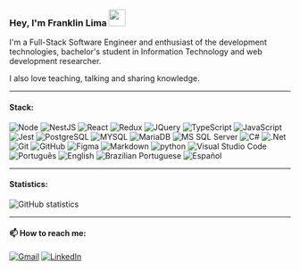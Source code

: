 <!--
### Hi there 👋


**andrfranklin/andrfranklin** is a ✨ _special_ ✨ repository because its `README.md` (this file) appears on your GitHub profile.

Here are some ideas to get you started:

- 🔭 I’m currently working on ...
- 🌱 I’m currently learning ...
- 👯 I’m looking to collaborate on ...
- 🤔 I’m looking for help with ...
- 💬 Ask me about ...
- 📫 How to reach me: ...
- 😄 Pronouns: ...
- ⚡ Fun fact: ...
-->


### Hey, I'm Franklin Lima <img src="https://raw.githubusercontent.com/kaueMarques/kaueMarques/master/hi.gif" width="30px">
I'm a Full-Stack Software Engineer and enthusiast of the development technologies, bachelor's student in Information Technology and web development researcher.

I also love teaching, talking and sharing knowledge.

---
#### Stack:
![Node](https://img.shields.io/badge/-Node.js-white?style=for-the-badge&logo=node.js)
![NestJS](https://img.shields.io/badge/-NestJS-white?style=for-the-badge&logo=nestjs&logoColor=E0234E)
![React](https://img.shields.io/badge/-React-white?style=for-the-badge&logo=react&logoColor=61DAFB)
![Redux](https://img.shields.io/badge/-Redux-white?style=for-the-badge&logo=redux&logoColor=764ABC)
![JQuery](https://img.shields.io/badge/-JQuery-white?style=for-the-badge&logo=jquery&logoColor=0769AD)
![TypeScript](https://img.shields.io/badge/-TypeScript-white?style=for-the-badge&logo=typescript)
![JavaScript](https://img.shields.io/badge/-JavaScript-white?style=for-the-badge&logo=javascript&logoColor=F7DF1E)
![Jest](https://img.shields.io/badge/Jest-white?style=for-the-badge&logo=jest&logoColor=C21325)
![PostgreSQL](https://img.shields.io/badge/-PostgreSQL-white?style=for-the-badge&logo=postgresql)
![MYSQL](https://img.shields.io/badge/-MySQL-white?style=for-the-badge&logo=mysql)
![MariaDB](https://img.shields.io/badge/-MariaDB-white?style=for-the-badge&logo=mariadb&logoColor=003545)
![MS SQL Server](https://img.shields.io/badge/MS%20Sql%20Server-white?style=for-the-badge&logo=microsoftsqlserver&logoColor=CC2927)
![C#](https://img.shields.io/badge/-C%23-white?style=for-the-badge&logo=c%23&logoColor=512BD4)
![.Net](https://img.shields.io/badge/-.NET-white?style=for-the-badge&logo=dotnet&logoColor=512BD4)
![Git](https://img.shields.io/badge/-Git-white?style=for-the-badge&logo=git)
![GitHub](https://img.shields.io/badge/-GitHub-white?style=for-the-badge&logo=github&logoColor=181717)
![Figma](https://img.shields.io/badge/Figma-white?style=for-the-badge&logo=figma&logoColor=C21325)
![Markdown](https://img.shields.io/badge/-Markdown-white?style=for-the-badge&logo=markdown&logoColor=000000)
![python](https://img.shields.io/badge/-Python-white?style=for-the-badge&logo=python)
![Visual Studio Code](https://img.shields.io/badge/-Visual%20Studio%20Code-white?style=for-the-badge&logo=visual-studio-code&logoColor=007ACC)
![Português](https://img.shields.io/badge/-Español-white?style=for-the-badge)
![English](https://img.shields.io/badge/B2-English-white?style=for-the-badge&color=white&labelColor=white)
![Brazilian Portuguese](https://img.shields.io/badge/Native-Português%20do%20Brazil-white?style=for-the-badge&color=white&labelColor=white)
![Español](https://img.shields.io/badge/-Español-white?style=for-the-badge)

---
#### Statistics:
![GitHub statistics](https://github-readme-stats.vercel.app/api/top-langs/?username=andrfranklin&langs_count=20)

<!--

---
<details>
	<summary style="font-size: medium; font-weight: bold">Some projects I've been working on</summary>
	
</details>
-->

---
#### 📫 How to reach me:
[![Gmail](https://img.shields.io/badge/-Gmail-white?style=for-the-badge&logo=gmail)](mailto:andre.franklin.cp@gmail.com)
[![LinkedIn](https://img.shields.io/badge/-LinkedIn-white?style=for-the-badge&logo=linkedin&logoColor=0A66C2)](https://www.linkedin.com/in/andrfranklin)
